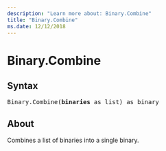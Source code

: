 ```yaml
---
description: "Learn more about: Binary.Combine"
title: "Binary.Combine"
ms.date: 12/12/2018
---
```

# Binary.Combine

## Syntax

<pre>
Binary.Combine(<b>binaries</b> as list) as binary
</pre>

## About

Combines a list of binaries into a single binary.
  
